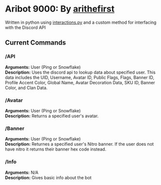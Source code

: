 # **Aribot 9000: By [arithefirst](https://arithefirst.com)**
Written in python using [interactions.py](https://github.com/interactions-py) and a custom method for interfacing with the Discord API<br>


## Current Commands

### /API
**Arguments:** User (Ping or Snowflake)<br>
**Description:** Uses the discord api to lookup data about specified user. This data includes the UID, Username, Avatar ID, Public Flags, Flags, Banner ID, Profile Accent Color, Global Name, Avatar Decoration Data, SKU ID, Banner Color, and Clan Data. 

### /Avatar
**Arguments:** User (Ping or Snowflake)<br>
**Description:** Returns a specified user's avatar.

### /Banner
**Arguments:** User (Ping or Snowflake)<br>
**Description:** Returnes a specified user's Nitro banner. If the user does not have nitro it returns their banner hex code instead.

### /Info
**Arguments:** N/A<br>
**Description:** Gives basic info about the bot